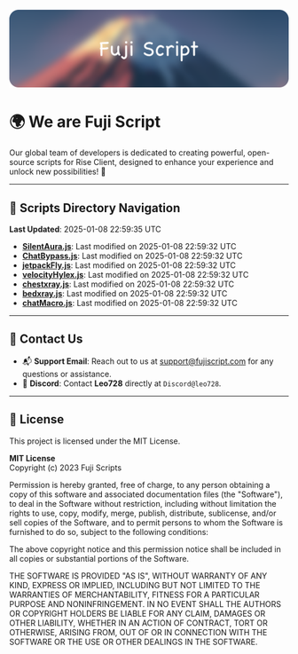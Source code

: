 ![Banner](.github/b.webp)

# 🌍 **We are Fuji Script**

Our global team of developers is dedicated to creating powerful, open-source scripts for Rise Client, designed to enhance your experience and unlock new possibilities! 🌟

---
<!-- SCRIPTS_NAVIGATION_START -->
## 📂 **Scripts Directory Navigation**

**Last Updated**: 2025-01-08 22:59:35 UTC

- **[SilentAura.js](scripts/SilentAura.js)**: Last modified on 2025-01-08 22:59:32 UTC
- **[ChatBypass.js](scripts/ChatBypass.js)**: Last modified on 2025-01-08 22:59:32 UTC
- **[jetpackFly.js](scripts/jetpackFly.js)**: Last modified on 2025-01-08 22:59:32 UTC
- **[velocityHylex.js](scripts/velocityHylex.js)**: Last modified on 2025-01-08 22:59:32 UTC
- **[chestxray.js](scripts/chestxray.js)**: Last modified on 2025-01-08 22:59:32 UTC
- **[bedxray.js](scripts/bedxray.js)**: Last modified on 2025-01-08 22:59:32 UTC
- **[chatMacro.js](scripts/chatMacro.js)**: Last modified on 2025-01-08 22:59:32 UTC

<!-- SCRIPTS_NAVIGATION_END -->

---

## 💬 **Contact Us**  
- 📬 **Support Email**: Reach out to us at [support@fujiscript.com](mailto:support@fujiscript.com) for any questions or assistance.  
- 💬 **Discord**: Contact **Leo728** directly at `Discord@leo728`.

---

## 📜 **License**

This project is licensed under the MIT License.  

**MIT License**  
Copyright (c) 2023 Fuji Scripts  

Permission is hereby granted, free of charge, to any person obtaining a copy of this software and associated documentation files (the "Software"), to deal in the Software without restriction, including without limitation the rights to use, copy, modify, merge, publish, distribute, sublicense, and/or sell copies of the Software, and to permit persons to whom the Software is furnished to do so, subject to the following conditions:  

The above copyright notice and this permission notice shall be included in all copies or substantial portions of the Software.  

THE SOFTWARE IS PROVIDED "AS IS", WITHOUT WARRANTY OF ANY KIND, EXPRESS OR IMPLIED, INCLUDING BUT NOT LIMITED TO THE WARRANTIES OF MERCHANTABILITY, FITNESS FOR A PARTICULAR PURPOSE AND NONINFRINGEMENT. IN NO EVENT SHALL THE AUTHORS OR COPYRIGHT HOLDERS BE LIABLE FOR ANY CLAIM, DAMAGES OR OTHER LIABILITY, WHETHER IN AN ACTION OF CONTRACT, TORT OR OTHERWISE, ARISING FROM, OUT OF OR IN CONNECTION WITH THE SOFTWARE OR THE USE OR OTHER DEALINGS IN THE SOFTWARE.  
